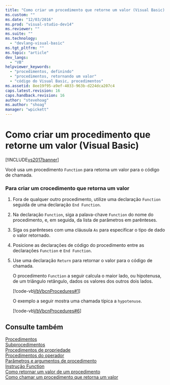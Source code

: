```yaml
---
title: "Como criar um procedimento que retorne um valor (Visual Basic) | Microsoft Docs"
ms.custom: ""
ms.date: "12/03/2016"
ms.prod: "visual-studio-dev14"
ms.reviewer: ""
ms.suite: ""
ms.technology: 
  - "devlang-visual-basic"
ms.tgt_pltfrm: ""
ms.topic: "article"
dev_langs: 
  - "VB"
helpviewer_keywords: 
  - "procedimentos, definindo"
  - "procedimentos, retornando um valor"
  - "código do Visual Basic, procedimentos"
ms.assetid: 8ee19f95-a9ef-4033-963b-d224dca207c4
caps.latest.revision: 16
caps.handback.revision: 16
author: "stevehoag"
ms.author: "shoag"
manager: "wpickett"
---
```

# Como criar um procedimento que retorne um valor (Visual Basic)
[!INCLUDE[vs2017banner](../../../../csharp/includes/vs2017banner.md)]

Você usa um procedimento `Function` para retorna um valor para o código de chamada.  
  
### Para criar um crocedimento que retorna um valor  
  
1.  Fora de qualquer outro procedimento, utilize uma declaração `Function` seguida de uma declaração `End Function`.  
  
2.  Na declaração `Function`, siga a palava\-chave `Function` do nome do procedimento, e, em seguida, da lista de parâmetros em parênteses.  
  
3.  Siga os parênteses com uma cláusula `As` para especificar o tipo de dado o valor retornado.  
  
4.  Posicione as declarações de código do procedimento entre as declarações `Function` e `End Function`.  
  
5.  Use uma declaração `Return` para retornar o valor para o código de chamada.  
  
     O procedimento `Function` a seguir calcula o maior lado, ou hipotenusa, de um triângulo retângulo, dados os valores dos outros dois lados.  
  
     [!code-vb[VbVbcnProcedures#1](../../../../visual-basic/programming-guide/language-features/procedures/codesnippet/VisualBasic/how-to-create-a-procedure-that-returns-a-value_1.vb)]  
  
     O exemplo a seguir mostra uma chamada típica a `hypotenuse`.  
  
     [!code-vb[VbVbcnProcedures#6](../../../../visual-basic/programming-guide/language-features/procedures/codesnippet/VisualBasic/how-to-create-a-procedure-that-returns-a-value_2.vb)]  
  
## Consulte também  
 [Procedimentos](../../../../visual-basic/programming-guide/language-features/procedures/index.md)   
 [Subprocedimentos](../../../../visual-basic/programming-guide/language-features/procedures/sub-procedures.md)   
 [Procedimentos de propriedade](../../../../visual-basic/programming-guide/language-features/procedures/property-procedures.md)   
 [Procedimentos do operador](../../../../visual-basic/programming-guide/language-features/procedures/operator-procedures.md)   
 [Parâmetros e argumentos de procedimento](../../../../visual-basic/programming-guide/language-features/procedures/procedure-parameters-and-arguments.md)   
 [Instrução Function](../../../../visual-basic/language-reference/statements/function-statement.md)   
 [Como retornar um valor de um procedimento](../../../../visual-basic/programming-guide/language-features/procedures/how-to-return-a-value-from-a-procedure.md)   
 [Como chamar um procedimento que retorna um valor](../../../../visual-basic/programming-guide/language-features/procedures/how-to-call-a-procedure-that-returns-a-value.md)